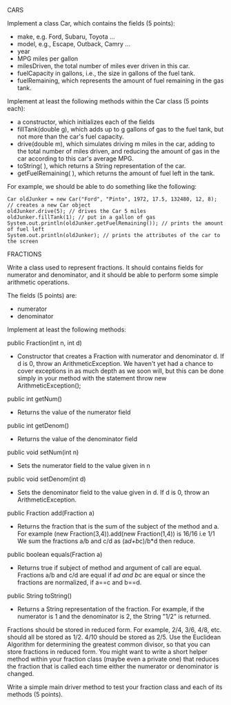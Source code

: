 CARS

Implement a class Car, which contains the fields (5 points):

- make, e.g. Ford, Subaru, Toyota ...
- model, e.g., Escape, Outback, Camry ...
- year
- MPG miles per gallon
- milesDriven, the total number of miles ever driven in this car.
- fuelCapacity in gallons, i.e., the size in gallons of the fuel tank.
- fuelRemaining, which represents the amount of fuel remaining in the gas tank.

Implement at least the following methods within the Car class (5 points each):

- a constructor, which initializes each of the fields
- fillTank(double g), which adds up to g gallons of gas to the fuel tank, but not more than the car's fuel capacity.
- drive(double m), which simulates driving m miles in the car, adding to the total number of miles driven, and reducing the amount of gas in the car according to this car's average MPG.
- toString( ), which returns a String representation of the car.
- getFuelRemaining( ), which returns the amount of fuel left in the tank.

For example, we should be able to do something like the following:

    Car oldJunker = new Car("Ford", "Pinto", 1972, 17.5, 132480, 12, 8); // creates a new Car object
    oldJunker.drive(5); // drives the Car 5 miles
    oldJunker.fillTank(1); // put in a gallon of gas
    System.out.println(oldJunker.getFuelRemaining()); // prints the amount of fuel left
    System.out.println(oldJunker); // prints the attributes of the car to the screen



FRACTIONS

Write a class used to represent fractions. It should contains fields for numerator and denominator, and it should be able to perform some simple arithmetic operations.

The fields (5 points) are:

- numerator
- denominator

Implement at least the following methods:

public Fraction(int n, int d)
- Constructor that creates a Fraction with numerator and denominator d. If d is 0, throw an ArithmeticException. We haven't yet had a chance to cover exceptions in as much depth as we soon will, but this can be done simply in your method with the statement throw new ArithmeticException();

public int getNum()
- Returns the value of the numerator field

public int getDenom()
- Returns the value of the denominator field

public void setNum(int n)
- Sets the numerator field to the value given in n

public void setDenom(int d)
- Sets the denominator field to the value given in d. If d is 0, throw an ArithmeticException.

public Fraction add(Fraction a)
- Returns the fraction that is the sum of the subject of the method and a. For example (new Fraction(3,4)).add(new Fraction(1,4)) is 16/16 i.e 1/1 We sum the fractions a/b and c/d as (a*d+b*c)/b*d then reduce.

public boolean equals(Fraction a)
- Returns true if subject of method and argument of call are equal. Fractions a/b and c/d are equal if a*d and b*c are equal or since the fractions are normalized, if a==c and b==d.

public String toString()
- Returns a String representation of the fraction. For example, if the numerator is 1 and the denominator is 2, the String "1/2" is returned.

Fractions should be stored in reduced form. For example, 2/4, 3/6, 4/8, etc. should all be stored as 1/2. 4/10 should be stored as 2/5. Use the Euclidean Algorithm for determining the greatest common divisor, so that you can store fractions in reduced form. You might want to write a short helper method within your fraction class (maybe even a private one) that reduces the fraction that is called each time either the numerator or denominator is changed.

Write a simple main driver method to test your fraction class and each of its methods (5 points).
